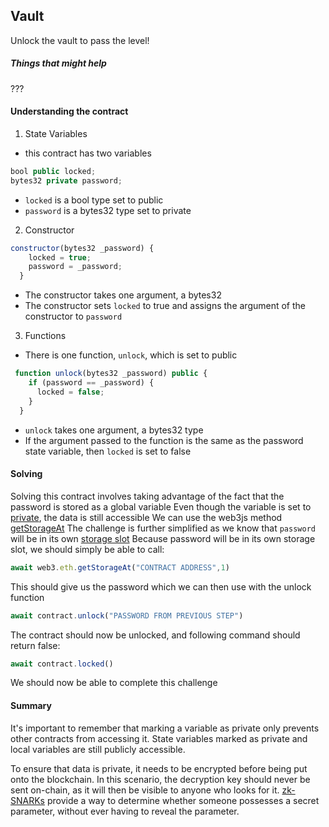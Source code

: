 ## Vault
Unlock the vault to pass the level!

##### Things that might help
???

#### Understanding the contract
1. State Variables
- this contract has two variables
```js
bool public locked;
bytes32 private password;
```
- ``locked`` is a bool type set to public
- ``password`` is a bytes32 type set to private

2. Constructor
```js
constructor(bytes32 _password) {
    locked = true;
    password = _password;
  }
```
- The constructor takes one argument, a bytes32
- The constructor sets ``locked`` to true and assigns the argument of the constructor to ``password``

3. Functions
- There is one function, ``unlock``, which is set to public
```js
 function unlock(bytes32 _password) public {
    if (password == _password) {
      locked = false;
    }
  }
```
- ``unlock`` takes one argument, a bytes32 type
- If the argument passed to the function is the same as the password state variable, then ``locked`` is set to false

#### Solving
Solving this contract involves taking advantage of the fact that the password is stored as a global variable
Even though the variable is set to [private](https://solidity-by-example.org/hacks/accessing-private-data/), the data is still accessible
We can use the web3js method [getStorageAt](https://web3js.readthedocs.io/en/v1.2.11/web3-eth.html?highlight=getStorageAt#getstorageat)
The challenge is further simplified as we know that ``password`` will be in its own [storage slot](https://docs.soliditylang.org/en/v0.8.17/internals/layout_in_storage.html)
Because password will be in its own storage slot, we should simply be able to call:
```js
await web3.eth.getStorageAt("CONTRACT ADDRESS",1)
```
This should give us the password which we can then use with the unlock function
```js
await contract.unlock("PASSWORD FROM PREVIOUS STEP")
```
The contract should now be unlocked, and following command should return false:
```js
await contract.locked()
```
We should now be able to complete this challenge

#### Summary
It's important to remember that marking a variable as private only prevents other contracts from accessing it. State variables marked as private and local variables are still publicly accessible.

To ensure that data is private, it needs to be encrypted before being put onto the blockchain. In this scenario, the decryption key should never be sent on-chain, as it will then be visible to anyone who looks for it. [zk-SNARKs](https://blog.ethereum.org/2016/12/05/zksnarks-in-a-nutshell/) provide a way to determine whether someone possesses a secret parameter, without ever having to reveal the parameter.